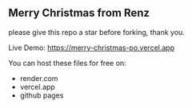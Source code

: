 ## Merry Christmas from Renz

please give this repo a star before forking, thank you.

Live Demo: https://merry-christmas-po.vercel.app

You can host these files for free on:
* render.com
* vercel.app
* github pages
